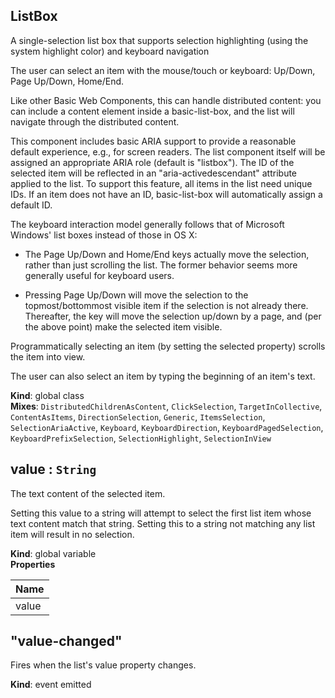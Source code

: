 <a name="ListBox"></a>
## ListBox
A single-selection list box that supports selection highlighting
(using the system highlight color) and keyboard navigation

The user can select an item with the mouse/touch or keyboard: Up/Down, Page
Up/Down, Home/End.

Like other Basic Web Components, this can handle distributed content: you can
include a content element inside a basic-list-box, and the list will navigate
through the distributed content.

This component includes basic ARIA support to provide a reasonable default
experience, e.g., for screen readers. The list component itself will be
assigned an appropriate ARIA role (default is "listbox"). The ID of the
selected item will be reflected in an "aria-activedescendant" attribute
applied to the list. To support this feature, all items in the list need
unique IDs. If an item does not have an ID, basic-list-box will automatically
assign a default ID.

The keyboard interaction model generally follows that of Microsoft Windows'
list boxes instead of those in OS X:

* The Page Up/Down and Home/End keys actually move the selection, rather than
  just scrolling the list. The former behavior seems more generally useful for
  keyboard users.

* Pressing Page Up/Down will move the selection to the topmost/bottommost
  visible item if the selection is not already there. Thereafter, the key will
  move the selection up/down by a page, and (per the above point) make the
  selected item visible.

Programmatically selecting an item (by setting the selected property) scrolls
the item into view.

The user can also select an item by typing the beginning of an item's text.

**Kind**: global class  
**Mixes**: <code>DistributedChildrenAsContent</code>, <code>ClickSelection</code>, <code>TargetInCollective</code>, <code>ContentAsItems</code>, <code>DirectionSelection</code>, <code>Generic</code>, <code>ItemsSelection</code>, <code>SelectionAriaActive</code>, <code>Keyboard</code>, <code>KeyboardDirection</code>, <code>KeyboardPagedSelection</code>, <code>KeyboardPrefixSelection</code>, <code>SelectionHighlight</code>, <code>SelectionInView</code>  
<a name="value"></a>
## value : <code>String</code>
The text content of the selected item.

Setting this value to a string will attempt to select the first list item
whose text content match that string. Setting this to a string not matching
any list item will result in no selection.

**Kind**: global variable  
**Properties**

| Name |
| --- |
| value | 

<a name="event_value-changed"></a>
## "value-changed"
Fires when the list's value property changes.

**Kind**: event emitted  
